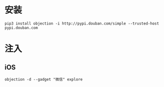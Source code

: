  # 安装
 ```
 pip3 install objection -i http://pypi.douban.com/simple --trusted-host pypi.douban.com
 ```
# 注入
## iOS
```
objection -d --gadget "微信" explore
```
